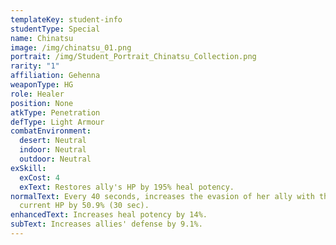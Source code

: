 ```yaml
---
templateKey: student-info
studentType: Special
name: Chinatsu
image: /img/chinatsu_01.png
portrait: /img/Student_Portrait_Chinatsu_Collection.png
rarity: "1"
affiliation: Gehenna
weaponType: HG
role: Healer
position: None
atkType: Penetration
defType: Light Armour
combatEnvironment:
  desert: Neutral
  indoor: Neutral
  outdoor: Neutral
exSkill:
  exCost: 4
  exText: Restores ally's HP by 195% heal potency.
normalText: Every 40 seconds, increases the evasion of her ally with the lowest
  current HP by 50.9% (30 sec).
enhancedText: Increases heal potency by 14%.
subText: Increases allies' defense by 9.1%.
---
```

